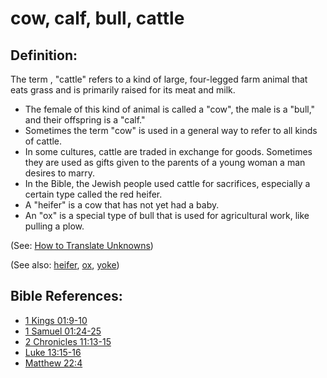 # cow, calf, bull, cattle #

## Definition: ##

The term , "cattle" refers to a kind of large, four-legged farm animal that eats grass and is primarily raised for its meat and milk.

* The female of this kind of animal is called a "cow", the male is a "bull," and their offspring is a "calf."
* Sometimes the term "cow" is used in a general way to refer to all kinds of cattle.
* In some cultures, cattle are traded in exchange for goods. Sometimes they are used as gifts given to the parents of a young woman a man desires to marry.
* In the Bible, the Jewish people used cattle for sacrifices, especially a certain type called the red heifer.
* A "heifer" is a cow that has not yet had a baby.
* An "ox" is a special type of bull that is used for agricultural work, like pulling a plow.

(See: [How to Translate Unknowns](https://git.door43.org/Door43/en-ta-translate-vol1/src/master/content/translate_unknown.md))

(See also: [heifer](../other/heifer.md), [ox](../other/ox.md), [yoke](../other/yoke.md))

## Bible References: ##

* [1 Kings 01:9-10](https://door43.org/en/bible/notes/1ki/01/09)
* [1 Samuel 01:24-25](https://door43.org/en/bible/notes/1sa/01/24)
* [2 Chronicles 11:13-15](https://door43.org/en/bible/notes/2ch/11/13)
* [Luke 13:15-16](https://door43.org/en/bible/notes/luk/13/15)
* [Matthew 22:4](https://door43.org/en/bible/notes/mat/22/04)

